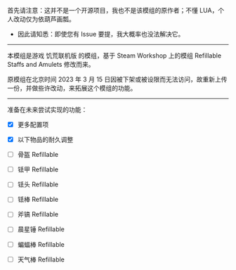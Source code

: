 首先请注意：这并不是一个开源项目，我也不是该模组的原作者；不懂 LUA，个人改动仅为依葫芦画瓢。  

- 因此请知悉：即使您有 Issue 要提，我大概率也没法解决它。

------

本模组是游戏 饥荒联机版 的模组，基于 Steam Workshop 上的模组 Refillable Staffs and Amulets 修改而来。  

原模组在北京时间 2023 年 3 月 15 日因被下架或被设限而无法访问，故重新上传一份，并做些许改动，来拓展这个模组的功能。  

-------

准备在未来尝试实现的功能：

- [x] 更多配置项
- [x] 以下物品的耐久调整

- [ ] 骨盔 Refillable
- [ ] 铥甲 Refillable
- [ ] 铥头 Refillable
- [ ] 铥棒 Refillable
- [ ] 斧镐 Refillable
- [ ] 晨星锤 Refillable
- [ ] 蝙蝠棒 Refillable
- [ ] 天气棒 Refillable

